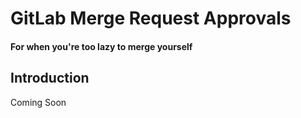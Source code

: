 # GitLab Merge Request Approvals
#### For when you're too lazy to merge yourself

## Introduction
Coming Soon
